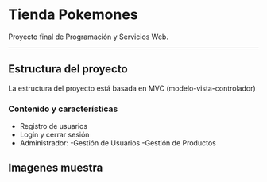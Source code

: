 # Tienda Pokemones
Proyecto final de Programación y Servicios Web.




---

## Estructura del proyecto
La estructura del proyecto está basada 
en MVC (modelo-vista-controlador) 



### Contenido y características
- Registro de usuarios
- Login y cerrar sesión
- Administrador: 
  -Gestión de Usuarios
  -Gestión de Productos




## Imagenes muestra



